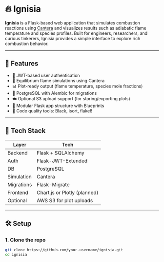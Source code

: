 # 🔥 Ignisia

**Ignisia** is a Flask-based web application that simulates combustion reactions using [Cantera](https://cantera.org/) and visualizes results such as adiabatic flame temperature and species profiles. Built for engineers, researchers, and curious tinkerers, Ignisia provides a simple interface to explore rich combustion behavior.

---

## 🚀 Features

- 🔐 JWT-based user authentication
- 🧪 Equilibrium flame simulations using Cantera
- 📊 Plot-ready output (flame temperature, species mole fractions)
- 💾 PostgreSQL with Alembic for migrations
- ☁️ Optional S3 upload support (for storing/exporting plots)
- 🔧 Modular Flask app structure with Blueprints
- 🧼 Code quality tools: Black, isort, flake8

---

## 🧱 Tech Stack

| Layer       | Tech              |
|-------------|-------------------|
| Backend     | Flask + SQLAlchemy |
| Auth        | Flask-JWT-Extended |
| DB          | PostgreSQL        |
| Simulation  | Cantera           |
| Migrations  | Flask-Migrate     |
| Frontend    | Chart.js or Plotly (planned) |
| Optional    | AWS S3 for plot uploads      |

---

## 🛠️ Setup

### 1. Clone the repo

```bash
git clone https://github.com/your-username/ignisia.git
cd ignisia